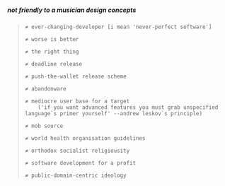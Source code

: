 ##### not friendly to a musician design concepts
>```
> ≠ ever-changing-developer [i mean 'never-perfect software']
> 
> ≠ worse is better
> 
> ≠ the right thing
> 
> ≠ deadline release
> 
> ≠ push-the-wallet release scheme
> 
> ≠ abandonware
> 
> ≠ mediocre user base for a target
>     ('if you want advanced features you must grab unspecified language`s primer yourself' --andrew leskov`s principle)
>     
> ≠ mob source
> 
> ≠ world health organisation guidelines
> 
> ≠ orthodox socialist religiousity
> 
> ≠ software development for a profit
> 
> ≠ public-domain-centric ideology
> ```
